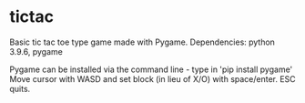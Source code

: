 # tictac
Basic tic tac toe type game made with Pygame.
Dependencies:
python 3.9.6, pygame

Pygame can be installed via the command line - type in 'pip install pygame'
Move cursor with WASD and set block (in lieu of X/O) with space/enter. ESC quits.
